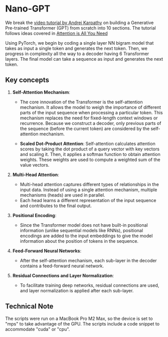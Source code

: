 # Nano-GPT
We break the [video tutorial by Andrej Karpathy](https://youtu.be/kCc8FmEb1nY?si=5B0xvNJ2YYKVRX1u) on building a Generative Pre-trained Transformer (GPT) from scratch into 10 sections. The tutorial follows ideas covered in [Attention is All You Need](https://arxiv.org/abs/1706.03762)

Using PyTorch, we begin by coding a single layer NN bigram model that takes as input a single token and generates the next token. Then, we progress in complexity all the way to a decoder having 6 Transformer layers. The final model can take a sequence as input and generates the next token.


## Key concepts
1. **Self-Attention Mechanism**:
   - The core innovation of the Transformer is the self-attention mechanism. It allows the model to weigh the importance of different parts of the input sequence when processing a particular token. This mechanism replaces the need for fixed-length context windows or recurrence. Because we construct a decoder, only previous parts of the sequence (before the current token) are considered by the self-attention mechanism.

   - **Scaled Dot-Product Attention**: Self-attention calculates attention scores by taking the dot product of a query vector with key vectors and scaling it. Then, it applies a softmax function to obtain attention weights. These weights are used to compute a weighted sum of the value vectors.

2. **Multi-Head Attention**:
   - Multi-head attention captures different types of relationships in the input data. Instead of using a single attention mechanism, multiple mechanisms (heads) are used in parallel.
   - Each head learns a different representation of the input sequence and contributes to the final output.

3. **Positional Encoding**:
   - Since the Transformer model does not have built-in positional information (unlike sequential models like RNNs), positional encodings are added to the input embeddings to give the model information about the position of tokens in the sequence.

4. **Feed-Forward Neural Networks**:
   - After the self-attention mechanism, each sub-layer in the decoder contains a feed-forward neural network.

5. **Residual Connections and Layer Normalization**:
   - To facilitate training deep networks, residual connections are used, and layer normalization is applied after each sub-layer.

## Technical Note
The scripts were run on a MacBook Pro M2 Max, so the device is set to "mps" to take advantage of the GPU. The scripts include a code snippet to accommodate "cuda" or "cpu". 
